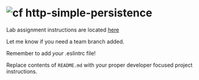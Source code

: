 ![cf](http://i.imgur.com/7v5ASc8.png) http-simple-persistence
====

Lab assignment instructions are located [here](LAB.md)

Let me know if you need a team branch added.

Remember to add _your_ .eslintrc file!

Replace contents of `README.md` with your proper developer focused project instructions.
